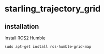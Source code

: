 # starling_trajectory_grid
## installation
Install ROS2 Humble

``sudo apt-get install ros-humble-grid-map``